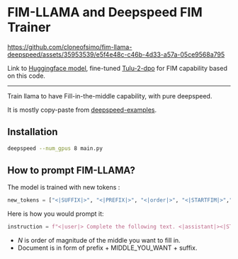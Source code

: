 # FIM-LLAMA and Deepspeed FIM Trainer


https://github.com/cloneofsimo/fim-llama-deepspeed/assets/35953539/e5f4e48c-c46b-4d33-a57a-05ce9568a795


Link to [Huggingface model](https://huggingface.co/cloneofsimo/fim-llama), fine-tuned [Tulu-2-dpo](https://huggingface.co/allenai/tulu-2-dpo-70b) for FIM capability based on this code.

---

Train llama to have Fill-in-the-middle capability, with pure deepspeed.

It is mostly copy-paste from [deepspeed-examples](https://github.com/microsoft/DeepSpeedExamples/blob/master/applications/DeepSpeed-Chat/training/step1_supervised_finetuning/main.py).

## Installation

```bash
deepspeed --num_gpus 8 main.py
```

## How to prompt FIM-LLAMA?

The model is trained with new tokens : 

```python
new_tokens = ["<|SUFFIX|>", "<|PREFIX|>", "<|order|>", "<|STARTFIM|>","<|ENDMIDDLE|>", "<|MIDDLE_0|>", "<|MIDDLE_1|>", "<|MIDDLE_2|>", "<|MIDDLE_3|>", "<|MIDDLE_4|>", "<|MIDDLE_5|>", "<|MIDDLE_6|>"],
```

Here is how you would prompt it:

```python
instruction = f"<|user|> Complete the following text. <|assistant|><|STARTFIM|><|SUFFIX|>{suffix}<|PREFIX|>{prefix}<|MIDDLE|><|MIDDLE_N|>"
```

* $N$ is order of magnitude of the middle you want to fill in.
* Document is in form of prefix + MIDDLE_YOU_WANT + suffix.
